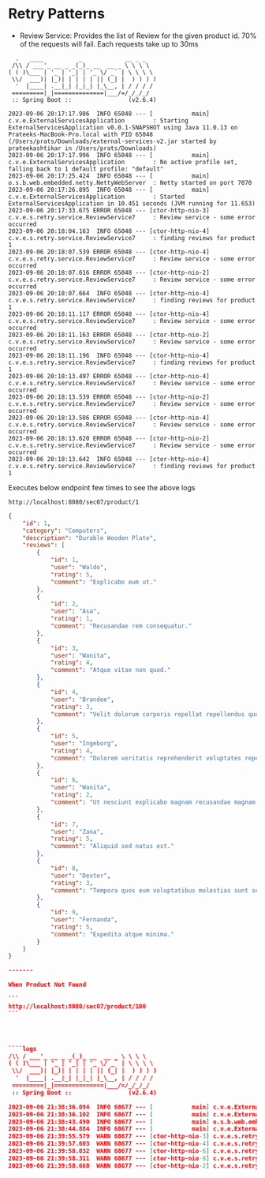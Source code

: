 # Retry Patterns

- Review Service: 
Provides the list of Review for the given product id. 70% of the requests will fail. Each requests take up to 30ms

````logs
  .   ____          _            __ _ _
 /\\ / ___'_ __ _ _(_)_ __  __ _ \ \ \ \
( ( )\___ | '_ | '_| | '_ \/ _` | \ \ \ \
 \\/  ___)| |_)| | | | | || (_| |  ) ) ) )
  '  |____| .__|_| |_|_| |_\__, | / / / /
 =========|_|==============|___/=/_/_/_/
 :: Spring Boot ::                (v2.6.4)

2023-09-06 20:17:17.986  INFO 65048 --- [           main] c.v.e.ExternalServicesApplication        : Starting ExternalServicesApplication v0.0.1-SNAPSHOT using Java 11.0.13 on Prateeks-MacBook-Pro.local with PID 65048 (/Users/prats/Downloads/external-services-v2.jar started by prateekashtikar in /Users/prats/Downloads)
2023-09-06 20:17:17.996  INFO 65048 --- [           main] c.v.e.ExternalServicesApplication        : No active profile set, falling back to 1 default profile: "default"
2023-09-06 20:17:25.424  INFO 65048 --- [           main] o.s.b.web.embedded.netty.NettyWebServer  : Netty started on port 7070
2023-09-06 20:17:26.895  INFO 65048 --- [           main] c.v.e.ExternalServicesApplication        : Started ExternalServicesApplication in 10.451 seconds (JVM running for 11.653)
2023-09-06 20:17:33.675 ERROR 65048 --- [ctor-http-nio-3] c.v.e.s.retry.service.ReviewService7     : Review service - some error occurred
2023-09-06 20:18:04.163  INFO 65048 --- [ctor-http-nio-4] c.v.e.s.retry.service.ReviewService7     : finding reviews for product 1
2023-09-06 20:18:07.539 ERROR 65048 --- [ctor-http-nio-4] c.v.e.s.retry.service.ReviewService7     : Review service - some error occurred
2023-09-06 20:18:07.616 ERROR 65048 --- [ctor-http-nio-2] c.v.e.s.retry.service.ReviewService7     : Review service - some error occurred
2023-09-06 20:18:07.664  INFO 65048 --- [ctor-http-nio-4] c.v.e.s.retry.service.ReviewService7     : finding reviews for product 1
2023-09-06 20:18:11.117 ERROR 65048 --- [ctor-http-nio-4] c.v.e.s.retry.service.ReviewService7     : Review service - some error occurred
2023-09-06 20:18:11.163 ERROR 65048 --- [ctor-http-nio-2] c.v.e.s.retry.service.ReviewService7     : Review service - some error occurred
2023-09-06 20:18:11.196  INFO 65048 --- [ctor-http-nio-4] c.v.e.s.retry.service.ReviewService7     : finding reviews for product 1
2023-09-06 20:18:13.497 ERROR 65048 --- [ctor-http-nio-4] c.v.e.s.retry.service.ReviewService7     : Review service - some error occurred
2023-09-06 20:18:13.539 ERROR 65048 --- [ctor-http-nio-2] c.v.e.s.retry.service.ReviewService7     : Review service - some error occurred
2023-09-06 20:18:13.586 ERROR 65048 --- [ctor-http-nio-4] c.v.e.s.retry.service.ReviewService7     : Review service - some error occurred
2023-09-06 20:18:13.620 ERROR 65048 --- [ctor-http-nio-2] c.v.e.s.retry.service.ReviewService7     : Review service - some error occurred
2023-09-06 20:18:13.642  INFO 65048 --- [ctor-http-nio-4] c.v.e.s.retry.service.ReviewService7     : finding reviews for product 1
````

Executes below endpoint few times to see the above logs 

````shell
http://localhost:8080/sec07/product/1
````

````json
{
    "id": 1,
    "category": "Computers",
    "description": "Durable Wooden Plate",
    "reviews": [
        {
            "id": 1,
            "user": "Waldo",
            "rating": 5,
            "comment": "Explicabo eum ut."
        },
        {
            "id": 2,
            "user": "Asa",
            "rating": 1,
            "comment": "Recusandae rem consequatur."
        },
        {
            "id": 3,
            "user": "Wanita",
            "rating": 4,
            "comment": "Atque vitae non quod."
        },
        {
            "id": 4,
            "user": "Brandee",
            "rating": 3,
            "comment": "Velit dolorum corporis repellat repellendus quo quae deserunt."
        },
        {
            "id": 5,
            "user": "Ingeborg",
            "rating": 4,
            "comment": "Dolorem veritatis reprehenderit voluptates repellat distinctio."
        },
        {
            "id": 6,
            "user": "Wanita",
            "rating": 2,
            "comment": "Ut nesciunt explicabo magnam recusandae magnam quos."
        },
        {
            "id": 7,
            "user": "Zana",
            "rating": 5,
            "comment": "Aliquid sed natus est."
        },
        {
            "id": 8,
            "user": "Dexter",
            "rating": 3,
            "comment": "Tempora quos eum voluptatibus molestias sunt sequi."
        },
        {
            "id": 9,
            "user": "Fernanda",
            "rating": 5,
            "comment": "Expedita atque minima."
        }
    ]
}

-------

When Product Not Found

```
http://localhost:8080/sec07/product/100
```




````logs
/\\ / ___'_ __ _ _(_)_ __  __ _ \ \ \ \
( ( )\___ | '_ | '_| | '_ \/ _` | \ \ \ \
 \\/  ___)| |_)| | | | | || (_| |  ) ) ) )
  '  |____| .__|_| |_|_| |_\__, | / / / /
 =========|_|==============|___/=/_/_/_/
 :: Spring Boot ::                (v2.6.4)

2023-09-06 21:38:36.094  INFO 68677 --- [           main] c.v.e.ExternalServicesApplication        : Starting ExternalServicesApplication v0.0.1-SNAPSHOT using Java 11.0.13 on Prateeks-MacBook-Pro.local with PID 68677 (/Users/prats/Downloads/external-services-v2.jar started by prateekashtikar in /Users/prats/Downloads)
2023-09-06 21:38:36.102  INFO 68677 --- [           main] c.v.e.ExternalServicesApplication        : No active profile set, falling back to 1 default profile: "default"
2023-09-06 21:38:43.490  INFO 68677 --- [           main] o.s.b.web.embedded.netty.NettyWebServer  : Netty started on port 7070
2023-09-06 21:38:44.884  INFO 68677 --- [           main] c.v.e.ExternalServicesApplication        : Started ExternalServicesApplication in 10.118 seconds (JVM running for 11.292)
2023-09-06 21:39:55.579  WARN 68677 --- [ctor-http-nio-3] c.v.e.s.retry.service.ReviewService7     : 404 - product 100 not found
2023-09-06 21:39:57.603  WARN 68677 --- [ctor-http-nio-4] c.v.e.s.retry.service.ReviewService7     : 404 - product 100 not found
2023-09-06 21:39:58.032  WARN 68677 --- [ctor-http-nio-6] c.v.e.s.retry.service.ReviewService7     : 404 - product 100 not found
2023-09-06 21:39:58.311  WARN 68677 --- [ctor-http-nio-8] c.v.e.s.retry.service.ReviewService7     : 404 - product 100 not found
2023-09-06 21:39:58.668  WARN 68677 --- [ctor-http-nio-2] c.v.e.s.retry.service.ReviewService7     : 404 - product 100 not found
````

